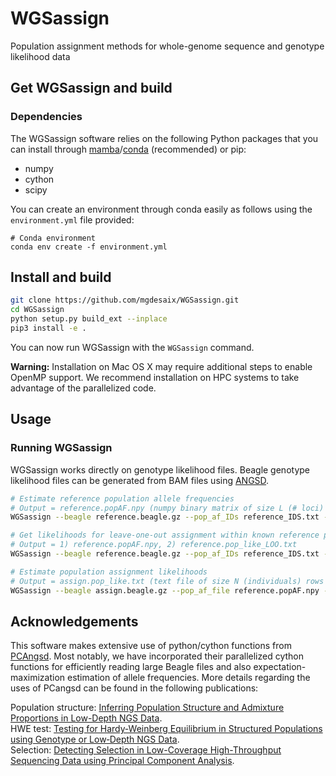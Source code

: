 # WGSassign
Population assignment methods for whole-genome sequence and genotype likelihood data

## Get WGSassign and build
### Dependencies
The WGSassign software relies on the following Python packages that you can install through [mamba](https://github.com/mamba-org/mamba)/[conda](https://docs.conda.io/projects/conda/en/latest/index.html) (recommended) or pip:

- numpy
- cython
- scipy

You can create an environment through conda easily as follows using the `environment.yml` file provided:
```
# Conda environment
conda env create -f environment.yml
```

## Install and build
```bash
git clone https://github.com/mgdesaix/WGSassign.git
cd WGSassign
python setup.py build_ext --inplace
pip3 install -e .
```

You can now run WGSassign with the `WGSassign` command.

**Warning:** Installation on Mac OS X may require additional steps to enable OpenMP support. We recommend installation on HPC systems to take advantage of the parallelized code.

## Usage
### Running WGSassign
WGSassign works directly on genotype likelihood files. Beagle genotype likelihood files can be generated from BAM files using [ANGSD](https://github.com/ANGSD/angsd). 

```bash
# Estimate reference population allele frequencies
# Output = reference.popAF.npy (numpy binary matrix of size L (# loci) rows x K (ref pops) columns)
WGSassign --beagle reference.beagle.gz --pop_af_IDs reference_IDS.txt --get_reference_af --out reference

# Get likelihoods for leave-one-out assignment within known reference populations
# Output = 1) reference.popAF.npy, 2) reference.pop_like_LOO.txt
WGSassign --beagle reference.beagle.gz --pop_af_IDs reference_IDS.txt --get_reference_af --loo --out reference

# Estimate population assignment likelihoods
# Output = assign.pop_like.txt (text file of size N (individuals) rows x K (ref pops) columns)
WGSassign --beagle assign.beagle.gz --pop_af_file reference.popAF.npy --get_pop_like --out assign

```

## Acknowledgements

This software makes extensive use of python/cython functions from [PCAngsd](https://github.com/Rosemeis/pcangsd). Most notably, we have incorporated their parallelized cython functions for efficiently reading large Beagle files and also expectation-maximization estimation of allele frequencies. More details regarding the uses of PCangsd can be found in the following publications:

Population structure: [Inferring Population Structure and Admixture Proportions in Low-Depth NGS Data](http://www.genetics.org/content/210/2/719).\
HWE test: [Testing for Hardy‐Weinberg Equilibrium in Structured Populations using Genotype or Low‐Depth NGS Data](https://onlinelibrary.wiley.com/doi/abs/10.1111/1755-0998.13019).\
Selection: [Detecting Selection in Low-Coverage High-Throughput Sequencing Data using Principal Component Analysis](https://bmcbioinformatics.biomedcentral.com/articles/10.1186/s12859-021-04375-2).
